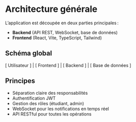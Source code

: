 # Architecture générale

L’application est découpée en deux parties principales :  
- **Backend** (API REST, WebSocket, base de données)
- **Frontend** (React, Vite, TypeScript, Tailwind)

## Schéma global
[ Utilisateur ]
|
[ Frontend ]
|
[ Backend ]
|
[ Base de données ]


## Principes

- Séparation claire des responsabilités
- Authentification JWT
- Gestion des rôles (étudiant, admin)
- WebSocket pour les notifications en temps réel
- API RESTful pour toutes les opérations